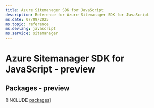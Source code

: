 ```yaml
---
title: Azure Sitemanager SDK for JavaScript
description: Reference for Azure Sitemanager SDK for JavaScript
ms.date: 07/09/2025
ms.topic: reference
ms.devlang: javascript
ms.service: sitemanager
---
```

# Azure Sitemanager SDK for JavaScript - preview
## Packages - preview
[!INCLUDE [packages](sitemanager-index.md)]
